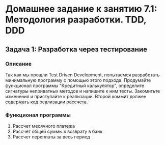 # Домашнее задание к занятию 7.1: Методология разработки. TDD, DDD 
## Задача 1: Разработка через тестирование

### Описание
Так как мы прошли Test Driven Development, попытаемся разработать минимальную программу с помощью этого подхода. Продумайте функционал программы "Кредитный калькулятор", определите сигнатуры неприватных методов и напишите к ним тесты. Закомитьте изменения и приступайте к реализации. Второй коммит должен содержать код реализации рассчета.

### Функционал программы
1. Рассчет месячного платежа
2. Рассчет общей суммы к возврату в банк
3. Рассчет переплаты за весь период
